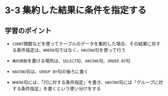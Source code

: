 3-3 集約した結果に条件を指定する
============================

## 学習のポイント

* `COUNT`関数などを使ってテーブルのデータを集約した場合、その結果に対する条件指定は、`WHERE`句ではなく、`HAVING`句を使って行う

* `集約関数`を書ける場所は、`SELECT`句、`HAVING`句、`ORDER BY`句

* `HAVING`句は、`GROUP BY`句の後ろに書く

* `WHERE`句には、「行に対する条件指定」を書き、`HAVING`句には「グループに対する条件指定」を書くという使い分けをする
